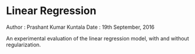 # Linear Regression

Author : Prashant Kumar Kuntala
Date : 19th September, 2016

An experimental evaluation of the linear regression model, with and without regularization.


